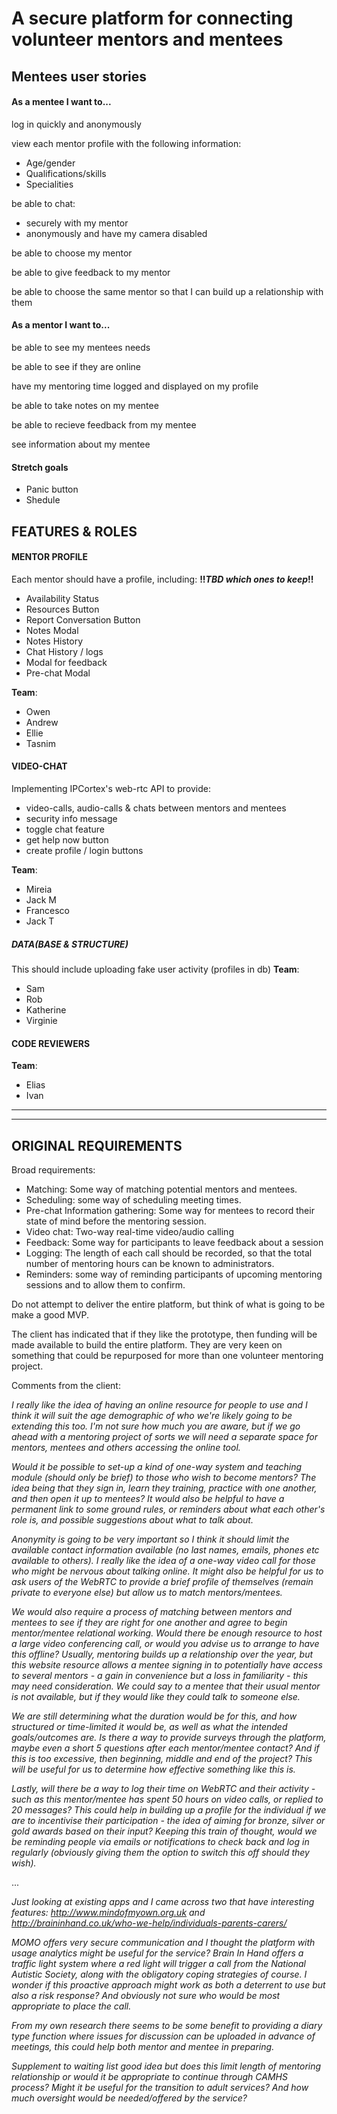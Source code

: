 # A secure platform for connecting volunteer mentors and mentees

## Mentees user stories

#### As a mentee I want to...

log in quickly and anonymously

view each mentor profile with the following information:
* Age/gender
* Qualifications/skills
* Specialities

be able to chat:
* securely with my mentor
* anonymously and have my camera disabled

be able to choose my mentor

be able to give feedback to my mentor

be able to choose the same mentor so that I can build up a relationship with them

#### As a mentor I want to...

be able to see my mentees needs

be able to see if they are online

have my mentoring time logged and displayed on my profile

be able to take notes on my mentee

be able to recieve feedback from my mentee

see information about my mentee

#### Stretch goals

* Panic button
* Shedule

## FEATURES & ROLES
#### MENTOR PROFILE
Each mentor should have a profile, including:
**!!*TBD which ones to keep*!!**
* Availability Status
* Resources Button
* Report Conversation Button
* Notes Modal
* Notes History
* Chat History / logs
* Modal for feedback
* Pre-chat Modal

**Team**:
* Owen
* Andrew
* Ellie
* Tasnim

#### VIDEO-CHAT
Implementing IPCortex's web-rtc API to provide:
* video-calls, audio-calls & chats between mentors and mentees
* security info message
* toggle chat feature
* get help now button
* create profile / login buttons

**Team**:
* Mireia
* Jack M
* Francesco
* Jack T

##### DATA(BASE & STRUCTURE)
This should include uploading fake user activity (profiles in db)
**Team**:
* Sam
* Rob
* Katherine
* Virginie

#### CODE REVIEWERS
**Team**:
* Elias
* Ivan

--------------------------
-------------------------
## ORIGINAL REQUIREMENTS
Broad requirements:
+ Matching: Some way of matching potential mentors and mentees.
+ Scheduling: some way of scheduling meeting times.
+ Pre-chat Information gathering: Some way for mentees to record their state of mind before the mentoring session.
+ Video chat: Two-way real-time video/audio calling
+ Feedback: Some way for participants to leave feedback about a session
+ Logging: The length of each call should be recorded, so that the total number of mentoring hours can be known to administrators.
+ Reminders: some way of reminding participants of upcoming mentoring sessions and to allow them to confirm.

Do not attempt to deliver the entire platform, but think of what is going to be make a good MVP.

The client has indicated that if they like the prototype, then funding will be made available to build the entire platform. They are very keen on something that could be repurposed for more than one volunteer mentoring project.

Comments from the client:

*I really like the idea of having an online resource for people to use and I think it will suit the age demographic of who we're likely going to be extending this too. I'm not sure how much you are aware, but if we go ahead with a mentoring project of sorts we will need a separate space for mentors, mentees and others accessing the online tool.*

*Would it be possible to set-up a kind of one-way system and teaching module (should only be brief) to those who wish to become mentors? The idea being that they sign in, learn they training, practice with one another, and then open it up to mentees? It would also be helpful to have a permanent link to some ground rules, or reminders about what each other's role is, and possible suggestions about what to talk about.*

*Anonymity is going to be very important so I think it should limit the available contact information available (no last names, emails, phones etc available to others). I really like the idea of a one-way video call for those who might be nervous about talking online. It might also be helpful for us to ask users of the WebRTC to provide a brief profile of themselves (remain private to everyone else) but allow us to match mentors/mentees.*

*We would also require a process of matching between mentors and mentees to see if they are right for one another and agree to begin mentor/mentee relational working. Would there be enough resource to host a large video conferencing call, or would you advise us to arrange to have this offline? Usually, mentoring builds up a relationship over the year, but this website resource allows a mentee signing in to potentially have access to several mentors - a gain in convenience but a loss in familiarity - this may need consideration. We could say to a mentee that their usual mentor is not available, but if they would like they could talk to someone else.*

*We are still determining what the duration would be for this, and how structured or time-limited it would be, as well as what the intended goals/outcomes are. Is there a way to provide surveys through the platform, maybe even a short 5 questions after each mentor/mentee contact? And if this is too excessive, then beginning, middle and end of the project? This will be useful for us to determine how effective something like this is.*

*Lastly, will there be a way to log their time on WebRTC and their activity - such as this mentor/mentee has spent 50 hours on video calls, or replied to 20 messages? This could help in building up a profile for the individual if we are to incentivise their participation - the idea of aiming for bronze, silver or gold awards based on their input? Keeping this train of thought, would we be reminding people via emails or notifications to check back and log in regularly (obviously giving them the option to switch this off should they wish).*

...

*Just looking at existing apps and I came across two that have interesting features: http://www.mindofmyown.org.uk and http://braininhand.co.uk/who-we-help/individuals-parents-carers/*

*MOMO offers very secure communication and I thought the platform with usage analytics might be useful for the service? Brain In Hand offers a traffic light system where a red light will trigger a call from the National Autistic Society, along with the obligatory coping strategies of course. I wonder if this proactive approach might work as both a deterrent to use but also a risk response? And obviously not sure who would be most appropriate to place the call.*

*From my own research there seems to be some benefit to providing a diary type function where issues for discussion can be uploaded in advance of meetings, this could help both mentor and mentee in preparing.*

*Supplement to waiting list good idea but does this limit length of mentoring relationship or would it be appropriate to continue through CAMHS process? Might it be useful for the transition to adult services? And how much oversight would be needed/offered by the service?*
